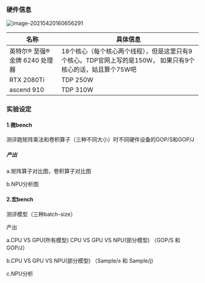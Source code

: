 ### 硬件信息

![image-20210420160656291](C:\Users\10125\AppData\Roaming\Typora\typora-user-images\image-20210420160656291.png)

| 名称                           | 具体信息                                                     |
| ------------------------------ | ------------------------------------------------------------ |
| 英特尔® 至强® 金牌 6240 处理器 | 18个核心（每个核心两个线程），但是这里只有9个核心。TDP官网上写的是150W， 如果只有9个核心的话，姑且算个75W吧 |
| RTX 2080Ti                     | TDP 250W                                                     |
| ascend 910                     | TDP 310W                                                     |

### 实验设定

#### 1.微bench

测评跑矩阵乘法和卷积算子（三种不同大小）时不同硬件设备的GOP/S和GOP/J

##### 产出

a.矩阵算子对比图，卷积算子对比图

b.NPU分析图



#### 2.宏bench

测评模型（三种batch-size）

产出

a.CPU VS GPU(所有模型)  CPU VS GPU VS NPU(部分模型) （GOP/S 和 GOP/J）

b.CPU VS GPU VS NPU(部分模型) （Sample/s 和 Sample/j)

c.NPU分析

